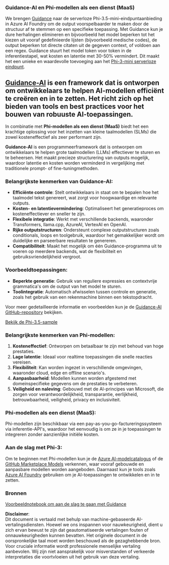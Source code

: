 ### Guidance-AI en Phi-modellen als een dienst (MaaS)
We brengen [Guidance](https://github.com/guidance-ai/guidance) naar de serverloze Phi-3.5-mini-eindpuntaanbieding in Azure AI Foundry om de output voorspelbaarder te maken door de structuur af te stemmen op een specifieke toepassing. Met Guidance kun je dure herhalingen elimineren en bijvoorbeeld het model beperken tot het kiezen uit vooraf gedefinieerde lijsten (bijvoorbeeld medische codes), de output beperken tot directe citaten uit de gegeven context, of voldoen aan een regex. Guidance stuurt het model token voor token in de inferentiestapel, wat kosten en latentie met 30-50% vermindert. Dit maakt het een unieke en waardevolle toevoeging aan het [Phi-3-mini serverloze eindpunt](https://aka.ms/try-phi3.5mini).

## [**Guidance-AI**](https://github.com/guidance-ai/guidance) is een framework dat is ontworpen om ontwikkelaars te helpen AI-modellen efficiënt te creëren en in te zetten. Het richt zich op het bieden van tools en best practices voor het bouwen van robuuste AI-toepassingen. 

In combinatie met **Phi-modellen als een dienst (MaaS)** biedt het een krachtige oplossing voor het inzetten van kleine taalmodellen (SLMs) die zowel kosteneffectief als zeer performant zijn.

**Guidance-AI** is een programmeerframework dat is ontworpen om ontwikkelaars te helpen grote taalmodellen (LLMs) effectiever te sturen en te beheersen. Het maakt precieze structurering van outputs mogelijk, waardoor latentie en kosten worden verminderd in vergelijking met traditionele prompt- of fine-tuningmethoden.

### Belangrijkste kenmerken van Guidance-AI:
- **Efficiënte controle**: Stelt ontwikkelaars in staat om te bepalen hoe het taalmodel tekst genereert, wat zorgt voor hoogwaardige en relevante outputs.
- **Kosten- en latentievermindering**: Optimaliseert het generatieproces om kosteneffectiever en sneller te zijn.
- **Flexibele integratie**: Werkt met verschillende backends, waaronder Transformers, llama.cpp, AzureAI, VertexAI en OpenAI.
- **Rijke outputstructuren**: Ondersteunt complexe outputstructuren zoals conditionals, loops en toolgebruik, waardoor het gemakkelijker wordt om duidelijke en parseerbare resultaten te genereren.
- **Compatibiliteit**: Maakt het mogelijk om één Guidance-programma uit te voeren op meerdere backends, wat de flexibiliteit en gebruiksvriendelijkheid vergroot.

### Voorbeeldtoepassingen:
- **Beperkte generatie**: Gebruik van reguliere expressies en contextvrije grammatica's om de output van het model te sturen.
- **Toolintegratie**: Automatisch afwisselen tussen controle en generatie, zoals het gebruik van een rekenmachine binnen een tekstopdracht.

Voor meer gedetailleerde informatie en voorbeelden kun je de [Guidance-AI GitHub-repository](https://github.com/guidance-ai/guidance) bekijken.

[Bekijk de Phi-3.5-sample](../../../../../code/01.Introduce/guidance.ipynb)

### Belangrijkste kenmerken van Phi-modellen:
1. **Kosteneffectief**: Ontworpen om betaalbaar te zijn met behoud van hoge prestaties.
2. **Lage latentie**: Ideaal voor realtime toepassingen die snelle reacties vereisen.
3. **Flexibiliteit**: Kan worden ingezet in verschillende omgevingen, waaronder cloud, edge en offline scenario's.
4. **Aanpasbaarheid**: Modellen kunnen worden afgestemd met domeinspecifieke gegevens om de prestaties te verbeteren.
5. **Veiligheid en naleving**: Gebouwd met de AI-principes van Microsoft, die zorgen voor verantwoordelijkheid, transparantie, eerlijkheid, betrouwbaarheid, veiligheid, privacy en inclusiviteit.

### Phi-modellen als een dienst (MaaS):
Phi-modellen zijn beschikbaar via een pay-as-you-go-factureringssysteem via inferentie-API's, waardoor het eenvoudig is om ze in je toepassingen te integreren zonder aanzienlijke initiële kosten.

### Aan de slag met Phi-3:
Om te beginnen met Phi-modellen kun je de [Azure AI-modelcatalogus](https://ai.azure.com/explore/models) of de [GitHub Marketplace Models](https://github.com/marketplace/models) verkennen, waar vooraf gebouwde en aanpasbare modellen worden aangeboden. Daarnaast kun je tools zoals [Azure AI Foundry](https://ai.azure.com) gebruiken om je AI-toepassingen te ontwikkelen en in te zetten.

### Bronnen
[Voorbeeldnotebook om aan de slag te gaan met Guidance](../../../../../code/01.Introduce/guidance.ipynb)

**Disclaimer**:  
Dit document is vertaald met behulp van machine-gebaseerde AI-vertalingsdiensten. Hoewel we ons inspannen voor nauwkeurigheid, dient u zich ervan bewust te zijn dat geautomatiseerde vertalingen fouten of onnauwkeurigheden kunnen bevatten. Het originele document in de oorspronkelijke taal moet worden beschouwd als de gezaghebbende bron. Voor cruciale informatie wordt professionele menselijke vertaling aanbevolen. Wij zijn niet aansprakelijk voor misverstanden of verkeerde interpretaties die voortvloeien uit het gebruik van deze vertaling.